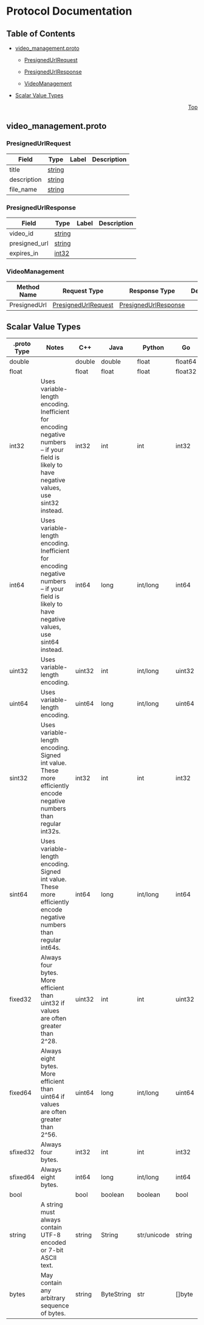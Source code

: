 # Protocol Documentation
<a name="top"></a>

## Table of Contents

- [video_management.proto](#video_management-proto)
    - [PresignedUrlRequest](#com-sweetloveinyourheart-srl-videomanagement-dataproviders-PresignedUrlRequest)
    - [PresignedUrlResponse](#com-sweetloveinyourheart-srl-videomanagement-dataproviders-PresignedUrlResponse)
  
    - [VideoManagement](#com-sweetloveinyourheart-srl-videomanagement-dataproviders-VideoManagement)
  
- [Scalar Value Types](#scalar-value-types)



<a name="video_management-proto"></a>
<p align="right"><a href="#top">Top</a></p>

## video_management.proto



<a name="com-sweetloveinyourheart-srl-videomanagement-dataproviders-PresignedUrlRequest"></a>

### PresignedUrlRequest



| Field | Type | Label | Description |
| ----- | ---- | ----- | ----------- |
| title | [string](#string) |  |  |
| description | [string](#string) |  |  |
| file_name | [string](#string) |  |  |






<a name="com-sweetloveinyourheart-srl-videomanagement-dataproviders-PresignedUrlResponse"></a>

### PresignedUrlResponse



| Field | Type | Label | Description |
| ----- | ---- | ----- | ----------- |
| video_id | [string](#string) |  |  |
| presigned_url | [string](#string) |  |  |
| expires_in | [int32](#int32) |  |  |





 

 

 


<a name="com-sweetloveinyourheart-srl-videomanagement-dataproviders-VideoManagement"></a>

### VideoManagement


| Method Name | Request Type | Response Type | Description |
| ----------- | ------------ | ------------- | ------------|
| PresignedUrl | [PresignedUrlRequest](#com-sweetloveinyourheart-srl-videomanagement-dataproviders-PresignedUrlRequest) | [PresignedUrlResponse](#com-sweetloveinyourheart-srl-videomanagement-dataproviders-PresignedUrlResponse) |  |

 



## Scalar Value Types

| .proto Type | Notes | C++ | Java | Python | Go | C# | PHP | Ruby |
| ----------- | ----- | --- | ---- | ------ | -- | -- | --- | ---- |
| <a name="double" /> double |  | double | double | float | float64 | double | float | Float |
| <a name="float" /> float |  | float | float | float | float32 | float | float | Float |
| <a name="int32" /> int32 | Uses variable-length encoding. Inefficient for encoding negative numbers – if your field is likely to have negative values, use sint32 instead. | int32 | int | int | int32 | int | integer | Bignum or Fixnum (as required) |
| <a name="int64" /> int64 | Uses variable-length encoding. Inefficient for encoding negative numbers – if your field is likely to have negative values, use sint64 instead. | int64 | long | int/long | int64 | long | integer/string | Bignum |
| <a name="uint32" /> uint32 | Uses variable-length encoding. | uint32 | int | int/long | uint32 | uint | integer | Bignum or Fixnum (as required) |
| <a name="uint64" /> uint64 | Uses variable-length encoding. | uint64 | long | int/long | uint64 | ulong | integer/string | Bignum or Fixnum (as required) |
| <a name="sint32" /> sint32 | Uses variable-length encoding. Signed int value. These more efficiently encode negative numbers than regular int32s. | int32 | int | int | int32 | int | integer | Bignum or Fixnum (as required) |
| <a name="sint64" /> sint64 | Uses variable-length encoding. Signed int value. These more efficiently encode negative numbers than regular int64s. | int64 | long | int/long | int64 | long | integer/string | Bignum |
| <a name="fixed32" /> fixed32 | Always four bytes. More efficient than uint32 if values are often greater than 2^28. | uint32 | int | int | uint32 | uint | integer | Bignum or Fixnum (as required) |
| <a name="fixed64" /> fixed64 | Always eight bytes. More efficient than uint64 if values are often greater than 2^56. | uint64 | long | int/long | uint64 | ulong | integer/string | Bignum |
| <a name="sfixed32" /> sfixed32 | Always four bytes. | int32 | int | int | int32 | int | integer | Bignum or Fixnum (as required) |
| <a name="sfixed64" /> sfixed64 | Always eight bytes. | int64 | long | int/long | int64 | long | integer/string | Bignum |
| <a name="bool" /> bool |  | bool | boolean | boolean | bool | bool | boolean | TrueClass/FalseClass |
| <a name="string" /> string | A string must always contain UTF-8 encoded or 7-bit ASCII text. | string | String | str/unicode | string | string | string | String (UTF-8) |
| <a name="bytes" /> bytes | May contain any arbitrary sequence of bytes. | string | ByteString | str | []byte | ByteString | string | String (ASCII-8BIT) |

